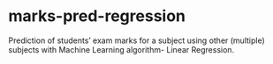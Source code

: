 # marks-pred-regression
Prediction of students’ exam marks for a subject using other (multiple) subjects with Machine Learning algorithm- Linear Regression.
